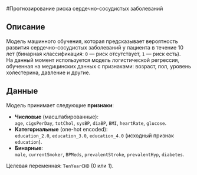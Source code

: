 #Прогнозирование риска сердечно-сосудистых заболеваний

## Описание
Модель машинного обучения, которая предсказывает вероятность развития сердечно-сосудистых заболеваний у пациента в течение 10 лет (бинарная классификация: `0` — риск отсутствует, `1` — риск есть).  
На данный момент используется модель логистической регрессия, обученная на медицинских данных с признаками: возраст, пол, уровень холестерина, давление и другие.

## Данные
Модель принимает следующие **признаки**:
- **Числовые** (масштабированные):  
  `age`, `cigsPerDay`, `totChol`, `sysBP`, `diaBP`, `BMI`, `heartRate`, `glucose`.
- **Категориальные** (one-hot encoded):  
  `education_2.0`, `education_3.0`, `education_4.0` (исходный признак `education`).
- **Бинарные**:  
  `male`, `currentSmoker`, `BPMeds`, `prevalentStroke`, `prevalentHyp`, `diabetes`.

Целевая переменная: `TenYearCHD` (0 или 1).

